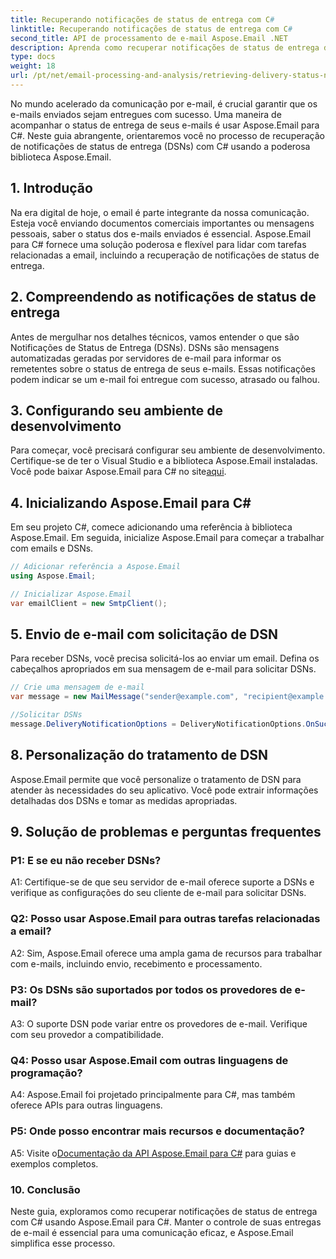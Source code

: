 ```yaml
---
title: Recuperando notificações de status de entrega com C#
linktitle: Recuperando notificações de status de entrega com C#
second_title: API de processamento de e-mail Aspose.Email .NET
description: Aprenda como recuperar notificações de status de entrega de e-mail usando C# e Aspose.Email para .NET.
type: docs
weight: 18
url: /pt/net/email-processing-and-analysis/retrieving-delivery-status-notifications-with-csharp/
---
```


No mundo acelerado da comunicação por e-mail, é crucial garantir que os e-mails enviados sejam entregues com sucesso. Uma maneira de acompanhar o status de entrega de seus e-mails é usar Aspose.Email para C#. Neste guia abrangente, orientaremos você no processo de recuperação de notificações de status de entrega (DSNs) com C# usando a poderosa biblioteca Aspose.Email.

## 1. Introdução

Na era digital de hoje, o email é parte integrante da nossa comunicação. Esteja você enviando documentos comerciais importantes ou mensagens pessoais, saber o status dos e-mails enviados é essencial. Aspose.Email para C# fornece uma solução poderosa e flexível para lidar com tarefas relacionadas a email, incluindo a recuperação de notificações de status de entrega.

## 2. Compreendendo as notificações de status de entrega

Antes de mergulhar nos detalhes técnicos, vamos entender o que são Notificações de Status de Entrega (DSNs). DSNs são mensagens automatizadas geradas por servidores de e-mail para informar os remetentes sobre o status de entrega de seus e-mails. Essas notificações podem indicar se um e-mail foi entregue com sucesso, atrasado ou falhou.

## 3. Configurando seu ambiente de desenvolvimento

 Para começar, você precisará configurar seu ambiente de desenvolvimento. Certifique-se de ter o Visual Studio e a biblioteca Aspose.Email instaladas. Você pode baixar Aspose.Email para C# no site[aqui](https://www.aspose.com/downloads/email/net).

## 4. Inicializando Aspose.Email para C#

Em seu projeto C#, comece adicionando uma referência à biblioteca Aspose.Email. Em seguida, inicialize Aspose.Email para começar a trabalhar com emails e DSNs.

```csharp
// Adicionar referência a Aspose.Email
using Aspose.Email;

// Inicializar Aspose.Email
var emailClient = new SmtpClient();
```

## 5. Envio de e-mail com solicitação de DSN

Para receber DSNs, você precisa solicitá-los ao enviar um email. Defina os cabeçalhos apropriados em sua mensagem de e-mail para solicitar DSNs.

```csharp
// Crie uma mensagem de e-mail
var message = new MailMessage("sender@example.com", "recipient@example.com", "Subject", "Body");

//Solicitar DSNs
message.DeliveryNotificationOptions = DeliveryNotificationOptions.OnSuccess | DeliveryNotificationOptions.OnFailure;
```


## 8. Personalização do tratamento de DSN

Aspose.Email permite que você personalize o tratamento de DSN para atender às necessidades do seu aplicativo. Você pode extrair informações detalhadas dos DSNs e tomar as medidas apropriadas.

## 9. Solução de problemas e perguntas frequentes

### P1: E se eu não receber DSNs?
A1: Certifique-se de que seu servidor de e-mail oferece suporte a DSNs e verifique as configurações do seu cliente de e-mail para solicitar DSNs.

### Q2: Posso usar Aspose.Email para outras tarefas relacionadas a email?
A2: Sim, Aspose.Email oferece uma ampla gama de recursos para trabalhar com e-mails, incluindo envio, recebimento e processamento.

### P3: Os DSNs são suportados por todos os provedores de e-mail?
A3: O suporte DSN pode variar entre os provedores de e-mail. Verifique com seu provedor a compatibilidade.

### Q4: Posso usar Aspose.Email com outras linguagens de programação?
A4: Aspose.Email foi projetado principalmente para C#, mas também oferece APIs para outras linguagens.

### P5: Onde posso encontrar mais recursos e documentação?
 A5: Visite o[Documentação da API Aspose.Email para C#](https://reference.aspose.com/email/net/) para guias e exemplos completos.

### 10. Conclusão

Neste guia, exploramos como recuperar notificações de status de entrega com C# usando Aspose.Email para C#. Manter o controle de suas entregas de e-mail é essencial para uma comunicação eficaz, e Aspose.Email simplifica esse processo.